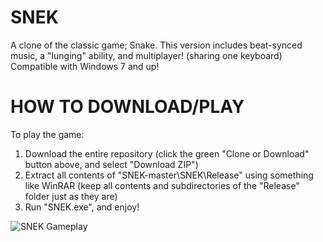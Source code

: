 # SNEK
A clone of the classic game; Snake. This version includes beat-synced music, a "lunging" ability, and multiplayer! (sharing one keyboard)
Compatible with Windows 7 and up!

HOW TO DOWNLOAD/PLAY
===========
To play the game:
1. Download the entire repository (click the green "Clone or Download" button above, and select "Download ZIP")
2. Extract all contents of "SNEK-master\SNEK\Release" using something like WinRAR (keep all contents and subdirectories of the "Release" folder just as they are)
3. Run "SNEK.exe", and enjoy!

![SNEK Gameplay](https://static.wixstatic.com/media/dfc191_2b8c85309d6d4e989cf115a14c6ed5cb~mv2.png/v1/fill/w_559,h_289,al_c,q_85,usm_0.66_1.00_0.01/snake%20sc%20big.webp)
